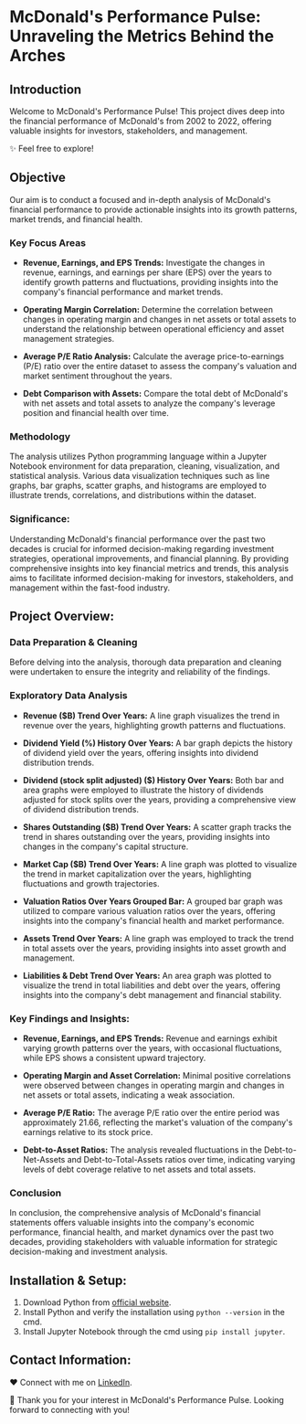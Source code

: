 # McDonald's Performance Pulse: Unraveling the Metrics Behind the Arches

## Introduction

Welcome to McDonald's Performance Pulse! This project dives deep into the financial performance of McDonald's from 2002 to 2022, offering valuable insights for investors, stakeholders, and management.

✨ Feel free to explore!

## Objective

Our aim is to conduct a focused and in-depth analysis of McDonald's financial performance to provide actionable insights into its growth patterns, market trends, and financial health.

### Key Focus Areas

- **Revenue, Earnings, and EPS Trends:** 
Investigate the changes in revenue, earnings, and earnings per share (EPS) over the years to identify growth patterns and fluctuations, providing insights into the company's financial performance and market trends.

- **Operating Margin Correlation:**
Determine the correlation between changes in operating margin and changes in net assets or total assets to understand the relationship between operational efficiency and asset management strategies.

- **Average P/E Ratio Analysis:**
Calculate the average price-to-earnings (P/E) ratio over the entire dataset to assess the company's valuation and market sentiment throughout the years.
   
- **Debt Comparison with Assets:**
Compare the total debt of McDonald's with net assets and total assets to analyze the company's leverage position and financial health over time.

### Methodology
The analysis utilizes Python programming language within a Jupyter Notebook environment for data preparation, cleaning, visualization, and statistical analysis. Various data visualization techniques such as line graphs, bar graphs, scatter graphs, and histograms are employed to illustrate trends, correlations, and distributions within the dataset.

### Significance:
Understanding McDonald's financial performance over the past two decades is crucial for informed decision-making regarding investment strategies, operational improvements, and financial planning. By providing comprehensive insights into key financial metrics and trends, this analysis aims to facilitate informed decision-making for investors, stakeholders, and management within the fast-food industry.

## Project Overview:

###  Data Preparation & Cleaning

Before delving into the analysis, thorough data preparation and cleaning were undertaken to ensure the integrity and reliability of the findings.

### Exploratory Data Analysis 

- **Revenue ($B) Trend Over Years:**
A line graph visualizes the trend in revenue over the years, highlighting growth patterns and fluctuations.

- **Dividend Yield (%) History Over Years:**
A bar graph depicts the history of dividend yield over the years, offering insights into dividend distribution trends.

- **Dividend (stock split adjusted) ($) History Over Years:**
Both bar and area graphs were employed to illustrate the history of dividends adjusted for stock splits over the years, providing a comprehensive view of dividend distribution trends.

- **Shares Outstanding ($B) Trend Over Years:**
A scatter graph tracks the trend in shares outstanding over the years, providing insights into changes in the company's capital structure.

- **Market Cap ($B) Trend Over Years:**
A line graph was plotted to visualize the trend in market capitalization over the years, highlighting fluctuations and growth trajectories.

- **Valuation Ratios Over Years Grouped Bar:**
A grouped bar graph was utilized to compare various valuation ratios over the years, offering insights into the company's financial health and market performance.

- **Assets Trend Over Years:**
A line graph was employed to track the trend in total assets over the years, providing insights into asset growth and management.

- **Liabilities & Debt Trend Over Years:**
An area graph was plotted to visualize the trend in total liabilities and debt over the years, offering insights into the company's debt management and financial stability.

### Key Findings and Insights:

- **Revenue, Earnings, and EPS Trends:**
Revenue and earnings exhibit varying growth patterns over the years, with occasional fluctuations, while EPS shows a consistent upward trajectory.

- **Operating Margin and Asset Correlation:** 
Minimal positive correlations were observed between changes in operating margin and changes in net assets or total assets, indicating a weak association.

- **Average P/E Ratio:** 
The average P/E ratio over the entire period was approximately 21.66, reflecting the market's valuation of the company's earnings relative to its stock price.

- **Debt-to-Asset Ratios:** 
The analysis revealed fluctuations in the Debt-to-Net-Assets and Debt-to-Total-Assets ratios over time, indicating varying levels of debt coverage relative to net assets and total assets.

### Conclusion

In conclusion, the comprehensive analysis of McDonald's financial statements offers valuable insights into the company's economic performance, financial health, and market dynamics over the past two decades, providing stakeholders with valuable information for strategic decision-making and investment analysis.

## Installation & Setup:

1. Download Python from [official website](https://www.python.org/downloads/).
2. Install Python and verify the installation using `python --version` in the cmd.
3. Install Jupyter Notebook through the cmd using `pip install jupyter`.

## Contact Information:

❤️ Connect with me on [LinkedIn](#insert_linkedin_profile_link_here). 

🌟 Thank you for your interest in McDonald's Performance Pulse. Looking forward to connecting with you!
